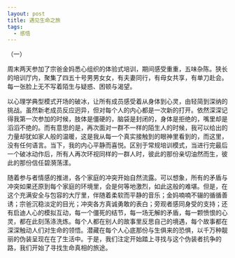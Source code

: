 ```yaml
---
layout: post
title: 遇见生命之旅
tags:
  - 感悟
---
```


（一）

周末两天参加了宗爸金妈悉心组织的体验式培训，期间感受重重，五味杂陈。狭长的培训厅内，聚集了四五十号男男女女，有夫妻同行，有母女共享，有单刀赴会。每一张脸上无不写着陌生与疑惑、困顿与渴望。

以心理学典型模式开场的破冰，让所有成员感受着从身体到心灵，由轻简到深纳的挑战。虽然新老成员反应迥异，但对每个人的内心都是一次新的打开。依然深深记得我第一次参加的时候，肢体是僵硬的，脑袋是封闭的，身体是拒绝的，嘴里却是滔滔不绝的。而有意思的是，再次面对一群不一样的陌生人的时候，我可以给出的力量却犹如家人般的温暖，这是我从每一个真实接触到的眼神里看到的，而这里，没有任何语言。当下，我的内心平静而喜悦。区别于常规培训模式，当进行完最后一个破冰动作后，所有人再次环视同样的一群人时，彼此的那份亲切油然而生，彼此的那份信任碧漪荡漾。

随着参与者情感的推进，各个家庭的冲突开始自然流露。可以想象，所有的矛盾与冲突如果还原到每个家庭的环境里，会是何等地激烈，如此这般的难堪。但是，在这个充满安全与包容的大厅里，伴随着柔软而平静的音乐；金妈喃喃不辍的循循善诱；宗爸沉稳淡定的目光；冲突各方真诚勇敢的表白；旁观者感同身受的支持；还有启迪人心的模拟互动，每一个僵死的结节，每一场无解的矛盾，每一颗愤恨的心灵，都在此刻荡涤洗炼。每个人都在别人的故事里反思自己的境遇，每个故事都在深深触动人们对生命的领悟。潜藏在每个人心底那份与生俱来的恐惧，以千万种靓丽的伪装呈现在在了生活中。于是，我们注定开始踏上寻找与这个伪装者抗争的路，我们开始了寻找生命真相的旅途。